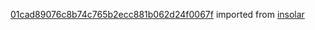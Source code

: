 [01cad89076c8b74c765b2ecc881b062d24f0067f](https://github.com/insolar/insolar/commit/01cad89076c8b74c765b2ecc881b062d24f0067f) imported from [insolar](https://github.com/insolar/insolar)
